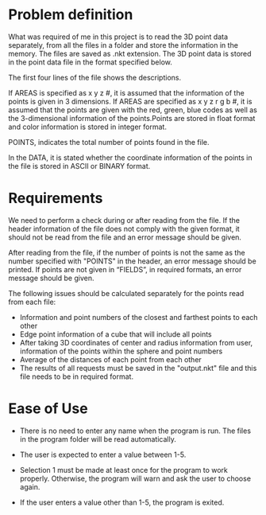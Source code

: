 # Problem definition
What was required of me in this project is to read the 3D point data separately, from all the files in a folder and store the information in the memory. The files are saved as .nkt extension. The 3D point data is stored in the point data file in the format specified below.

The first four lines of the file shows the descriptions.

If AREAS is specified as x y z #, it is assumed that the information of the points is given in 3 dimensions. If AREAS are specified as x y z r g b #, it is assumed that the points are given with the red, green, blue codes as well as the 3-dimensional information of the points.Points are stored in float format and color information is stored in integer format.

POINTS, indicates the total number of points found in the file.

In the DATA, it is stated whether the coordinate information of the points in the file is stored in ASCII or BINARY format.

# Requirements

We need to perform a check during or after reading from the file. If the header information of the file does not comply with the given format, it should not be read from the file and an error message should be given.

After reading from the file, if the number of points is not the same as the number specified with "POINTS" in the header, an error message should be printed. If points are not given in “FIELDS”, in required formats, an error message should be given.

The following issues should be calculated separately for the points read from each file:
- Information and point numbers of the closest and farthest points to each other
- Edge point information of a cube that will include all points
- After taking 3D coordinates of center and radius information from user, information of the points within the sphere and point numbers
- Average of the distances of each point from each other
- The results of all requests must be saved in the "output.nkt" file and this file needs to be in required format.

# Ease of Use 

- There is no need to enter any name when the program is run.
The files in the program folder will be read automatically.

- The user is expected to enter a value between 1-5.

- Selection 1 must be made at least once for the program to work properly.
Otherwise, the program will warn and ask the user to choose again.

- If the user enters a value other than 1-5, the program is exited.

